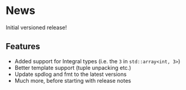 # News #

Initial versioned release!

## Features ##

* Added support for Integral types (i.e. the `3` in `std::array<int, 3>`)
* Better template support (tuple unpacking etc.)
* Update spdlog and fmt to the latest versions
* Much more, before starting with release notes
